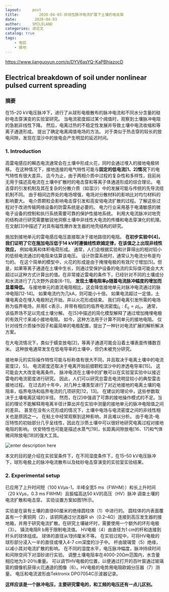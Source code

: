 ```yaml
---
layout:     post
title:         2020-04-03-非线性脉冲电流扩展下土壤的电击穿
date:        2020-04-03
author:     SMILELAND
categories: 读论文
catalog: true
tags:
    - 电弧
    - 接地
---
```


https://www.jianguoyun.com/p/DYV6asYQ-KaPBhiazocD

## Electrical breakdown of soil under nonlinear pulsed current spreading

### 摘要

在15–20 kV电压脉冲下，进行了从球形电极散布的脉冲电流和不同水分含量的硅砂电击穿演变的实验室研究。 当电流密度超过某个阈值时，观察到土壤脉冲电阻的急剧非线性下降。 然后，电离过热的不稳定性发展并导致土壤中电流收缩和等离子通道形成。 提出了确定电离阈值电场的方法。 对于类似于热击穿的较长的放电间隙，发现在湿沙中的放电会产生明显的延迟时间。


### 1. Introduction

高雷电感应的瞬态电流通常会在土壤中形成火花，同时会通过埋入的接地电极转移。 在这种情况下，接地连接的电气特性可能与**固定的低电流[1、2]情况**下的电气特性有很大差异。 迄今为止，由于两相介质中过程的复杂性和多样性，目前尚无用于描述高电流在土壤中扩散时的电击穿和等离子体通道形成的综合理论。 电击穿的引发机制及其在复杂的分散介质（如湿沙）中的发展可能与传统的先导流缆机制不同。 由于相间边界处的电场增强，电场对分散材料的影响比对均匀材料的影响要大。 电介质颗粒会影响电击穿引发和高安培电流扩散的过程。了解这些过程对于改进传输网络设备的防雷系统是必要的。 电力行业采用基于电涌敏感的微电子设备的控制和执行系统需要可靠的保护性接地系统。 利用大电流脉冲对地壳的结构进行研究需要敏锐地洞察土壤中非线性大电流的传播和电击穿演化的机理。 在文献[3]中描述了对具有磁性爆炸发生器的地壳结构的研究。

<!-- more -->

施加到接地单元的雷电感应电压直接取决于接地路径的电阻。 **在初步实验中[4]，我们证明了它在施加电压低于14 kV时遵循线性欧姆定律，在该值之上出现非线性效应，** 例如电离和体积电荷形成。 通常，人们会根据实验和计算得出的相对较小的低频电流通过的电阻来估算该电压。 设计防雷系统时，通常认为电流分布是均匀的。 在这个简单的模型中，火花的形成是由于掩埋电极的有效尺寸增加[5]。但是，如果等离子通道在土壤中生长，则通过受保护设备的电流的实际值可能会大大超过以这种方式计算出的值。在非常接近雷电的条件下，已经针对不同的土壤成分和水流进行了几次野外调查[6-11]。 **发现土壤电阻率ρ随着电流脉冲幅度的增加而显着降低。** 与接地单元的直流电阻相比，这会降低接地单元对脉冲电流通过的脉冲电阻[12-14]。 如果电流约为几kA，则可能小十倍。 如果电流超过一定值，土壤电离会在埋入电极附近开始，并以火花形成结束。 我们将电离引发所需的电场称为临界电场，并用E c表示，并带有相应的临界电流密度$j _ { \mathrm { c } } : E _ { \mathrm { c } } = \rho j _ { \mathrm { c } }$。 通常，该临界场不足以完成土壤分解。 在[5]中描述的简化模型解释了通过增加掩埋电极的有效尺寸来减小接地电阻。 如今，这种方法用于计算不同单元的接地电阻。 仅针对线性介质操作因子和最简单的电极配置，提出了一种针对电流扩展的解析解决方案。

在大电流情况下，类似于蠕变放电[2]，等离子通道可能会沿着土壤表面传播数百米。 这种放电通常发生在低电导率的土壤中，但仍未被充分研究。

接地单元的实际操作特性可能与标称值有很大不同，并且取决于电离土壤中的电流密度[2，5]。 电流密度还取决于电离开始前细颗粒湿沙中的渗透电导率[15]。 这可能会大大改变电离条件。 脉冲电流在土壤中的扩散可以在实验室实验中以接近雷电的电流密度进行研究。 因此，人们可以研究总雷击电流明显较小的典型雷击接地过程。 在过去的十年中，对几种土壤类型进行了对近地接地的电离土壤的电阻率，临界电场和临界电流的几项研究[12，13]。 在建议的理论中，这些参数取决于土壤电离区域的半径。 然而，在[2]中强调了可靠的接地操作模式的不足。当前的理论不能解释用电离半径计算出并在实验中测量的接地单元的脉冲电阻值之间的差异。 甚至在没有火花形成的情况下，土壤中电场与电流密度之间的非线性相关也是原因之一。 在粘土中经常观察到这种影响，并且难以分析。 由于电流-电压特性的初始部分几乎呈线性，因此在沙质土壤中可以很好地研究电离过程对接地电阻的影响。 伏安特性也可能是描述水蒸气[19]，长距离间隙放电[16、17]和气体微间隙放电[18]的强大工具。

![enter description here](https://i.loli.net/2020/04/03/6yO7rYW9p1AtF2x.png)

本文的目的是介绍在实验室条件下，在不同湿度条件下，在15–50 kV电压脉冲下，球形电极上的脉冲电流散布以及硅砂电击穿演变的实验室实验结果。

### 2. Experimental setup

已应用了上升时间短（100 kVμs-1，半峰全宽5 ms（FWHM））和长上升时间（20 kVμs，0.3 ms FWHM）且振幅高达50 kV的高压（HV）脉冲 调查土壤的电流扩散和电击穿。 实验设置方案如图1所示。

实验是在装有土壤的直径60厘米的绝缘圆柱体（1）中进行的。 圆柱体的内表面覆盖有一个黄铜网（2），该铜网通过分流器R sh（0.2–4Ω）连接到高压发生器的接地箱，并用于研究电流扩散。在研究土壤破坏时，需要使用一个额外的环形电极（3）。 镇流电阻R b用于限制电流值。  HV电极（4）由直径为1 cm的杆和连接到杆头的球体组成。 球体的直径从1到6厘米不等。 在实验过程中，可将HV电极的球形部分浸入一半的直径或埋入4-7 cm深度的沙子中。 杆由玻璃管（5）绝缘，以减小其对电流扩散的影响。 在不同的湿度水平，电压脉冲幅度，脉冲持续时间和间隙空间下对湿砂进行实验。 调整土壤电阻率在4000-20Ωm范围内，水含量相应地为3-20％重量。 可以调节HV电极的位置，以便通过打开的百叶窗通过玻璃窗的摄像机获得火花通道的图像（6）。HV电极的电势用电阻欧姆分压器（7）测量。 电压和电流波形由Tektronix DPO7054C示波器记录。

**这样应该是一个脉冲电压，主要研究雷电的，和工频的电压还有一点儿区别。**

